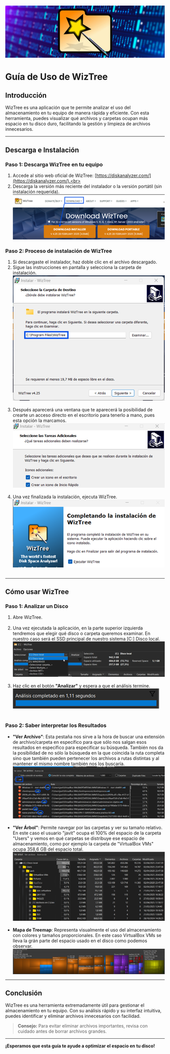 ![Foto de cabecera de pagina](imagenes/wiztreefotocabeceraa.jpg)

# Guía de Uso de WizTree

## Introducción

WizTree es una aplicación que te permite analizar el uso del almacenamiento en tu equipo de manera rápida y eficiente. Con esta herramienta, puedes visualizar qué archivos y carpetas ocupan más espacio en tu disco duro, facilitando la gestión y limpieza de archivos innecesarios.

---

## Descarga e Instalación

### Paso 1: Descarga WizTree en tu equipo

1. Accede al sitio web oficial de WizTree: [https://diskanalyzer.com/](https://diskanalyzer.com/).<br><br>
2. Descarga la versión más reciente del instalador o la versión portátil (sin instalación requerida).
   ![Instalación de WizTree](imagenes/fotoinstalacionwiztree.png)

### Paso 2: Proceso de instalación de WizTree

1. Si descargaste el instalador, haz doble clic en el archivo descargado.
   <br>
2. Sigue las instrucciones en pantalla y selecciona la carpeta de instalación.
   ![Instalación de WizTree](imagenes/instalacionwiztree.png)<br><br>
3. Después aparecerá una ventana que te aparecerá la posibilidad de crearte un acceso directo en el escritorio para tenerlo a mano, pues esta opción la marcamos.![foto ejecucion app](imagenes/instalacion.png)<br><br>
4. Una vez finalizada la instalación, ejecuta WizTree.![foto ejecucion app](imagenes/ejecutarlaapp.png)<br><br>

---

## Cómo usar WizTree

### Paso 1: Analizar un Disco

1. Abre WizTree.<br><br>
2. Una vez ejecutada la aplicación, en la parte superior izquierda tendremos que elegir qué disco o carpeta queremos examinar. En nuestro caso será el SSD principal de nuestro sistema [C:] Disco local.<br>![vista previa](imagenes/vistaprincipal.png)<br><br>
3. Haz clic en el botón **"Analizar"** y espera a que el análisis termine.
   ![vista previa](imagenes/foto.png)<br><br>

### Paso 2: Saber interpretar los Resultados

- **"Ver Archivo"**: Esta pestaña nos sirve a la hora de buscar una extensión de archivo/carpeta en específico para que sólo nos salgan esos resultados en específico para especificar su búsqueda. También nos da la posibilidad de no sólo la búsqueda en la que coincida la ruta completa sino que también pueden pertenecer los archivos a rutas distintas y al mantener el mismo nombre también nos los buscaría.
  ![vista previa](imagenes/captura.png)<br><br>
- **"Ver Árbol"**: Permite navegar por las carpetas y ver su tamaño relativo. En este caso el usuario "javit" ocupa el 100% del espacio de la carpeta "Users" y vemos en qué carpetas se distribuye ese espacio de almacenamiento, como por ejemplo la carpeta de "VirtualBox VMs" ocupa 358,6 GB del espacio total.
  ![vista previa](imagenes/capturaarbol.png)<br><br>
- **Mapa de Treemap**: Representa visualmente el uso del almacenamiento con colores y tamaños proporcionales. En este caso VirtualBox VMs se lleva la grán parte del espacio usado en el disco como podemos observar.
  ![vista previa](imagenes/capturasi.png)<br>

---

## Conclusión

WizTree es una herramienta extremadamente útil para gestionar el almacenamiento en tu equipo. Con su análisis rápido y su interfaz intuitiva, puedes identificar y eliminar archivos innecesarios con facilidad.

> **Consejo:** Para evitar eliminar archivos importantes, revisa con cuidado antes de borrar archivos grandes.

---

**¡Esperamos que esta guía te ayude a optimizar el espacio en tu disco!**

